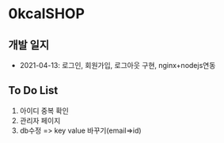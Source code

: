 # 0kcalSHOP
## 개발 일지
- 2021-04-13: 로그인, 회원가입, 로그아웃 구현, nginx+nodejs연동



## To Do List

1. 아이디 중복 확인
2. 관리자 페이지
3. db수정 => key value 바꾸기(email=>id)

